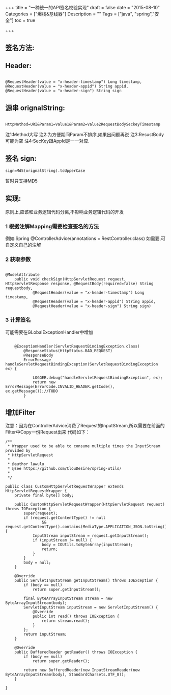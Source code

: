 +++
title = "一种统一的API签名校验实现"
draft = false
date = "2015-08-10"
Categories = ["爆栈&基线器"] 
Description = "" 
Tags = ["java", "spring","安全"] 
toc = true

+++


## 签名方法:

## Header:
```

@RequestHeader(value = "x-header-timestamp") Long timestamp,
@RequestHeader(value = "x-header-appid") String appid,
@RequestHeader(value = "x-header-sign") String sign
```

## 源串 orignalString:
```

HttpMethod=URI&Param1=Value1&Param2=Value2RequestBodySeckeyTimestamp
```

注1:Method大写
注2:为方便期间Param不排序,如果出问题再说
注3:ResustBody可能为空
注4:SecKey跟AppId是一一对应.
## 签名 sign:
```
sign=Md5(orignalString).toUpperCase
```

暂时只支持MD5

## 实现:
原则上,应该和业务逻辑代码分离,不影响业务逻辑代码的开发
### 1 根据注解Mapping需要检查签名的方法
例如:Spring @ControllerAdvice(annotations = RestController.class)
如需要,可自定义自己的注解
### 2 获取参数
```

@ModelAttribute
	public void checkSign(HttpServletRequest request, HttpServletResponse response, @RequestBody(required=false) String requestbody,
			@RequestHeader(value = "x-header-timestamp") Long timestamp,
			@RequestHeader(value = "x-header-appid") String appid,
			@RequestHeader(value = "x-header-sign") String sign) 
```

### 3 计算签名
可能需要在GLobalExceptionHandler中增加
```

    @ExceptionHandler(ServletRequestBindingException.class) 
    	@ResponseStatus(HttpStatus.BAD_REQUEST)	
    	@ResponseBody 
    	ErrorMessage handleServletRequestBindingException(ServletRequestBindingException ex) {	
    		
    		LOGGER.debug("handleServletRequestBindingException", ex);
    		return new ErrorMessage(ErrorCode.INVALID_HEADER.getCode(), ex.getMessage());//TODO
    	}
```


## 增加Filter 

注意：因为在ControllerAdvice消费了Request的InputStream,所以需要在前面的Filter中Copy一份Request出来
代码如下：
```
/**
 * Wrapper used to be able to consume multiple times the InputStream provided by
 * HttpServletRequest
 *
 * @author lawulu
 * @see https://github.com/ClouDesire/spring-utils/
 * 
 */

public class CustomHttpServletRequestWrapper extends HttpServletRequestWrapper {
    private final byte[] body;

    public CustomHttpServletRequestWrapper(HttpServletRequest request) throws IOException {
        super(request);
        if (request.getContentType() != null
                && request.getContentType().contains(MediaType.APPLICATION_JSON.toString())) {
            InputStream inputStream = request.getInputStream();
            if (inputStream != null) {
                body = IOUtils.toByteArray(inputStream);
                return;
            }
        }
        body = null;
    }

    @Override
    public ServletInputStream getInputStream() throws IOException {
        if (body == null)
            return super.getInputStream();

        final ByteArrayInputStream stream = new ByteArrayInputStream(body);
        ServletInputStream inputStream = new ServletInputStream() {
            @Override
            public int read() throws IOException {
                return stream.read();
            }
        };
        return inputStream;
    }

    @Override
    public BufferedReader getReader() throws IOException {
        if (body == null)
            return super.getReader();

        return new BufferedReader(new InputStreamReader(new ByteArrayInputStream(body), StandardCharsets.UTF_8));
    }

}
```
